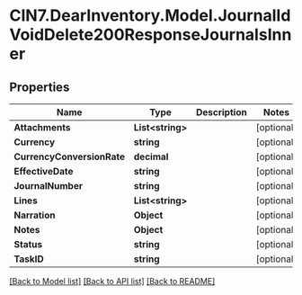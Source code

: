 # CIN7.DearInventory.Model.JournalIdVoidDelete200ResponseJournalsInner

## Properties

| Name                       | Type                   | Description | Notes      |
| -------------------------- | ---------------------- | ----------- | ---------- |
| **Attachments**            | **List&lt;string&gt;** |             | [optional] |
| **Currency**               | **string**             |             | [optional] |
| **CurrencyConversionRate** | **decimal**            |             | [optional] |
| **EffectiveDate**          | **string**             |             | [optional] |
| **JournalNumber**          | **string**             |             | [optional] |
| **Lines**                  | **List&lt;string&gt;** |             | [optional] |
| **Narration**              | **Object**             |             | [optional] |
| **Notes**                  | **Object**             |             | [optional] |
| **Status**                 | **string**             |             | [optional] |
| **TaskID**                 | **string**             |             | [optional] |

[[Back to Model list]](../README.md#documentation-for-models) [[Back to API list]](../README.md#documentation-for-api-endpoints) [[Back to README]](../README.md)
